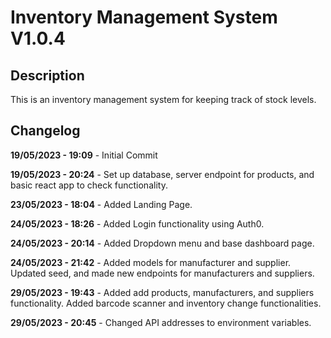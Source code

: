 # Inventory Management System V1.0.4

## Description

This is an inventory management system for keeping track of stock levels.

## Changelog

**19/05/2023 - 19:09** - Initial Commit

**19/05/2023 - 20:24** - Set up database, server endpoint for products, and basic react app to check functionality.

**23/05/2023 - 18:04** - Added Landing Page.

**24/05/2023 - 18:26** - Added Login functionality using Auth0.

**24/05/2023 - 20:14** - Added Dropdown menu and base dashboard page.

**24/05/2023 - 21:42** - Added models for manufacturer and supplier. Updated seed, and made new endpoints for manufacturers and suppliers.

**29/05/2023 - 19:43** - Added add products, manufacturers, and suppliers functionality. Added barcode scanner and inventory change functionalities.

**29/05/2023 - 20:45** - Changed API addresses to environment variables.
